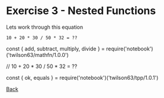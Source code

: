 # Exercise 3 - Nested Functions

Lets work through this equation

```
10 + 20 * 30 / 50 * 32 = ??
```

<script src="https://embed.tonicdev.com" data-element-id="my-element2"></script>
<div id="my-element2">
const { add, subtract, multiply, divide } = require('notebook')('twilson63/mathfn/1.0.0')

// 10 + 20 * 30 / 50 * 32 = ??

const { ok, equals } = require('notebook')('twilson63/tpp/1.0.1')


</div>

[Back](/nested-functions)
